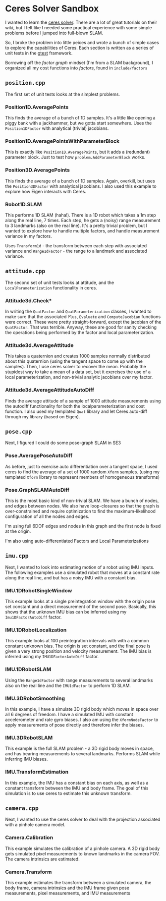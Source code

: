 # Ceres Solver Sandbox

I wanted to learn the [ceres solver](http://ceres-solver.org/).  There are a lot of great tutorials on their wiki, but I felt like I needed some practical experience with some simple problems before I jumped into full-blown SLAM.

So, I broke the problem into little peices and wrote a bunch of simple cases to explore the capabilities of Ceres.  Each section is written as a series of unit tests in the [gtest](https://github.com/google/googletest) framework.

Borrowing off the _factor graph_ mindset (I'm from a SLAM background), I organized all my cost functions into _factors_, found in `include/factors`


## `position.cpp`
The first set of unit tests looks at the simplest problems.

### Position1D.AveragePoints
This finds the average of a bunch of 1D samples.  It's a little like opening a piggy bank with a jackhammer, but we gotta start somewhere.  Uses the `Position1DFactor` with analytical (trivial) jacobians.

### Position1D.AveragePointsWithParameterBlock
This is exactly like `Position1D.AveragePoints`, but it adds a (redundant) parameter block.  Just to test how `problem.AddParameterBlock` works.

### Position3D.AveragePoints
This finds the average of a bunch of 1D samples.  Again, overkill, but uses the `Position3DFactor` with analytical jacobians.  I also used this example to explore how Eigen interacts with Ceres.

### Robot1D.SLAM
This performs 1D SLAM (haha!).  There is a 1D robot which takes a 1m step along the real line, 7 times.  Each step, he gets a (noisy) range measurement to 3 landmarks (also on the real line).  It's a pretty trivial problem, but I wanted to explore how to handle multiple factors, and handle measurement variance in my factors.

Uses `Transform1d` - the transform between each step with associated variance and `Range1dFactor` - the range to a landmark and associated variance.

## `attitude.cpp`
The second set of unit tests looks at attitude, and the `LocalParameterization` functionality in ceres.

### Attitude3d.Check*
In writing the `QuatFactor` and `QuatParameterization` classes, I wanted to make sure that the associated `Plus`, `Evaluate` and `ComputeJacobian` functions were correct.  These were pretty straight-forward, except the jacobian of the `QuatFactor`.  That was terrible.  Anyway, these are good for sanity checking the operations being performed by the factor and local parameterization.

### Attitude3d.AverageAttitude
This takes a quaternion and creates 1000 samples normally distributed about this quaternion (using the tangent space to come up with the samples).  Then, I use ceres solver to recover the mean.  Probably the stupidest way to take a mean of a data set, but it exercises the use of a local parameterization, and non-trivial analytic jacobians over my factor.

### Attitude3d.AverageAttitudeAutoDiff
Finds the average attitude of a sample of 1000 attitude measurements using the autodiff functionality for both the localparameterization and cost function.  I also used my templated `Quat` library and let Ceres auto-diff through my library (based on Eigen).

## `pose.cpp`
Next, I figured I could do some pose-graph SLAM in SE3

### Pose.AveragePoseAutoDiff
As before, just to exercise auto differentiation over a tangent space, I used ceres to find the average of a set of 1000 random `Xform` samples. (using my templated `Xform` library to represent members of homogeneous transforms)

### Pose.GraphSLAMAutoDiff
This is the most basic kind of non-trivial SLAM.  We have a bunch of nodes, and edges between nodes.  We also have loop-closures so that the graph is over-constrained and require optimization to find the maximum-likelihood configuration of all the nodes and edges.

I'm using full 6DOF edges and nodes in this graph and the first node is fixed at the origin.

I'm also using auto-differentiated Factors and Local Parameterizations

## `imu.cpp`
Next, I wanted to look into estimating motion of a robot using IMU inputs.  The following examples use a simulated robot that moves at a constant rate along the real line, and but has a noisy IMU with a constant bias.

### IMU.1DRobotSingleWindow
This example looks at a single preintegration window with the origin pose set constant and a direct measurement of the second pose.  Basically, this shows that the unknown IMU bias can be inferred using my `Imu1DFactorAutoDiff` factor.

### IMU.1DRobotLocalization
This example looks at 100 preintegration intervals with with a common constant unknown bias.  The origin is set constant, and the final pose is given a very strong position and velocity measurement.  The IMU bias is inferred using my `IMU1DFactorAutoDiff` factor.

### IMU.1DRobotSLAM
Using the `Range1dFactor` with range measurements to several landmarks also on the real line and the `IMU1dFactor` to perform 1D SLAM.

### IMU.3DRobotSmoothing
In this example, I have a simulate 3D rigid body which moves in space over all 6 degrees of freedom.  I have a simulated IMU with constant accelerometer and rate gyro biases.  I also am using the `XformNodeFactor` to apply measurements of pose directly and therefore infer the biases.

### IMU.3DRobotSLAM
This example is the full SLAM problem - a 3D rigid body moves in space, and has bearing measurements to several landmarks.  Performs SLAM while inferring IMU biases.

### IMU.TransformEstimation
In this example, the IMU has a constant bias on each axis, as well as a constant transform between the IMU and body frame.  The goal of this simulation is to use ceres to estimate this unknown transform.

## `camera.cpp`
Next, I wanted to use the ceres solver to deal with the projection associated with a pinhole camera model.

### Camera.Calibration
This example simulates the calibration of a pinhole camera.  A 3D rigid body gets simulated pixel measurements to known landmarks in the camera FOV. The camera intrinsics are estimated.

### Camera.Transform
This example estimates the transform between a simulated camera, the body frame, camera intrinsics and the IMU frame given pose measurements, pixel measurements, and IMU measurements
